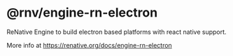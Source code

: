 # @rnv/engine-rn-electron

ReNative Engine to build electron based platforms with react native support.

More info at https://renative.org/docs/engine-rn-electron
